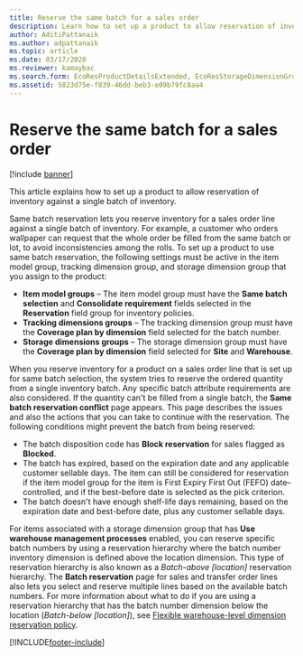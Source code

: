 ```yaml
---
title: Reserve the same batch for a sales order
description: Learn how to set up a product to allow reservation of inventory against a single batch of inventory, including definitions of various groups.
author: AditiPattanaik
ms.author: adpattanaik
ms.topic: article
ms.date: 03/17/2020
ms.reviewer: kamaybac
ms.search.form: EcoResProductDetailsExtended, EcoResStorageDimensionGroup, EcoResTrackingDimensionGroup, InventBatch, InventModelGroup, PdsAskSameLotForm, PdsCustSellableDays, WHSReservationHierarchy, WHSInventTableReservationHierarchy
ms.assetid: 5823d75e-f839-46dd-beb3-e09b79fc8aa4
---
```


# Reserve the same batch for a sales order

[!include [banner](../includes/banner.md)]

This article explains how to set up a product to allow reservation of inventory against a single batch of inventory.

Same batch reservation lets you reserve inventory for a sales order line against a single batch of inventory. For example, a customer who orders wallpaper can request that the whole order be filled from the same batch or lot, to avoid inconsistencies among the rolls. To set up a product to use same batch reservation, the following settings must be active in the item model group, tracking dimension group, and storage dimension group that you assign to the product:

- **Item model groups** – The item model group must have the **Same batch selection** and **Consolidate requirement** fields selected in the **Reservation** field group for inventory policies.
- **Tracking dimensions groups** – The tracking dimension group must have the **Coverage plan by dimension** field selected for the batch number.
- **Storage dimensions groups** – The storage dimension group must have the **Coverage plan by dimension** field selected for **Site** and **Warehouse**.

When you reserve inventory for a product on a sales order line that is set up for same batch selection, the system tries to reserve the ordered quantity from a single inventory batch. Any specific batch attribute requirements are also considered. If the quantity can't be filled from a single batch, the **Same batch reservation conflict** page appears. This page describes the issues and also the actions that you can take to continue with the reservation. The following conditions might prevent the batch from being reserved:

- The batch disposition code has **Block reservation** for sales flagged as **Blocked**.
- The batch has expired, based on the expiration date and any applicable customer sellable days. The item can still be considered for reservation if the item model group for the item is First Expiry First Out (FEFO) date–controlled, and if the best-before date is selected as the pick criterion.
- The batch doesn't have enough shelf-life days remaining, based on the expiration date and best-before date, plus any customer sellable days.

For items associated with a storage dimension group that has **Use warehouse management processes** enabled, you can reserve specific batch numbers by using a reservation hierarchy where the batch number inventory dimension is defined above the location dimension. This type of reservation hierarchy is also known as a *Batch-above \[location\]* reservation hierarchy. The **Batch reservation** page for sales and transfer order lines also lets you select and reserve multiple lines based on the available batch numbers. For more information about what to do if you are using a reservation hierarchy that has the batch number dimension below the location (*Batch-below \[location\]*), see [Flexible warehouse-level dimension reservation policy](../warehousing/flexible-warehouse-level-dimension-reservation.md).


[!INCLUDE[footer-include](../../includes/footer-banner.md)]
